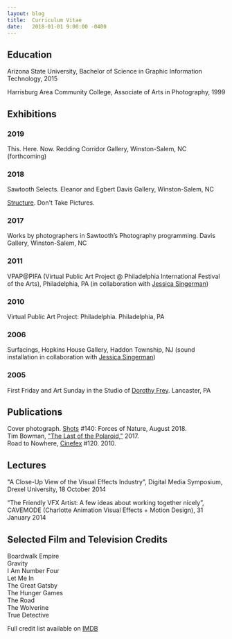 ```yaml
---
layout: blog
title:  Curriculum Vitae
date:   2018-01-01 9:00:00 -0400
---
```



## Education

Arizona State University, Bachelor of Science in Graphic Information Technology, 2015

Harrisburg Area Community College, Associate of Arts in Photography, 1999

## Exhibitions

### 2019

This. Here. Now. Redding Corridor Gallery, Winston-Salem, NC (forthcoming)

### 2018

Sawtooth Selects. Eleanor and Egbert Davis Gallery, Winston-Salem, NC

[Structure](http://www.donttakepictures.com/gallery-structure/). Don't Take Pictures.


### 2017

Works by photographers in Sawtooth’s Photography programming. Davis Gallery, Winston-Salem, NC

### 2011

VPAP@PIFA (Virtual Public Art Project @ Philadelphia International Festival of the Arts), Philadelphia, PA (in collaboration with [Jessica Singerman](http://jessicasingerman.com/))

### 2010

Virtual Public Art Project: Philadelphia. Philadelphia, PA

### 2006

Surfacings, Hopkins House Gallery, Haddon Township, NJ (sound installation in collaboration with [Jessica Singerman](http://jessicasingerman.com/))

### 2005

First Friday and Art Sunday in the Studio of [Dorothy Frey](http://www.dorothyfrey.com/). Lancaster, PA

## Publications

Cover photograph. [Shots](http://shotsmag.com/) #140: Forces of Nature, August 2018.  
Tim Bowman, ["The Last of the Polaroid,"](projects/the-last-of-the-polaroid/) 2017.  
Road to Nowhere, [Cinefex](http://www.cinefex.com) #120. 2010.

## Lectures

"A Close-Up View of the Visual Effects Industry", Digital Media Symposium, Drexel University, 18 October 2014

“The Friendly VFX Artist: A few ideas about working together nicely”, CAVEMODE (Charlotte Animation Visual Effects + Motion Design), 31 January 2014


## Selected Film and Television Credits

Boardwalk Empire  
Gravity  
I Am Number Four  
Let Me In  
The Great Gatsby  
The Hunger Games  
The Road  
The Wolverine  
True Detective  

Full credit list available on [IMDB](https://www.imdb.com/name/nm2320204/)

